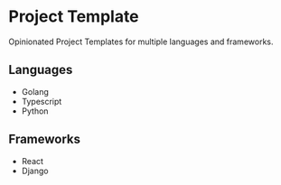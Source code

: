 # Project Template

Opinionated Project Templates for multiple languages and frameworks.

## Languages

- Golang
- Typescript
- Python

## Frameworks

- React
- Django
